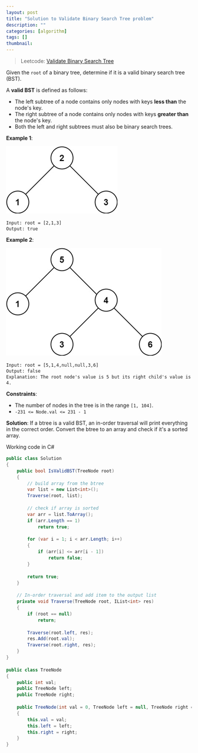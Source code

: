 ```yaml
---
layout: post
title: "Solution to Validate Binary Search Tree problem"
description: ""
categories: [algorithm]
tags: []
thumbnail: 
---
```


> Leetcode: [Validate Binary Search Tree](https://leetcode.com/problems/validate-binary-search-tree/)

Given the `root` of a binary tree, determine if it is a valid binary search tree (BST).

A **valid BST** is defined as follows:
- The left subtree of a node contains only nodes with keys **less than** the node's key.
- The right subtree of a node contains only nodes with keys **greater than** the node's key.
- Both the left and right subtrees must also be binary search trees.

**Example 1**:

![Sample1](/files/2022-01-30-solution-to-validate-binary-search-tree-problem/tree1.jpg)

```
Input: root = [2,1,3]
Output: true
```

**Example 2**:

![Sample2](/files/2022-01-30-solution-to-validate-binary-search-tree-problem/tree2.jpg)

```
Input: root = [5,1,4,null,null,3,6]
Output: false
Explanation: The root node's value is 5 but its right child's value is 4.
```

**Constraints**:
- The number of nodes in the tree is in the range `[1, 104]`.
- `-231 <= Node.val <= 231 - 1`

<!-- more -->

**Solution**: If a btree is a valid BST, an in-order traversal will print everything in the correct
order. Convert the btree to an array and check if it's a sorted array.

Working code in C#

```csharp
public class Solution
{
    public bool IsValidBST(TreeNode root)
    {
        // build array from the btree
        var list = new List<int>();
        Traverse(root, list);

        // check if array is sorted
        var arr = list.ToArray();
        if (arr.Length == 1)
            return true;

        for (var i = 1; i < arr.Length; i++)
        {
            if (arr[i] <= arr[i - 1])
                return false;
        }

        return true;
    }

    // In-order traversal and add item to the output list
    private void Traverse(TreeNode root, IList<int> res)
    {
        if (root == null)
            return;

        Traverse(root.left, res);
        res.Add(root.val);
        Traverse(root.right, res);
    }
}

public class TreeNode
{
    public int val;
    public TreeNode left;
    public TreeNode right;

    public TreeNode(int val = 0, TreeNode left = null, TreeNode right = null)
    {
        this.val = val;
        this.left = left;
        this.right = right;
    }
}
```
